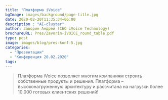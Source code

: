 ```yaml
---
title: "Платформа iVoice"
bgImage: images/background/page-title.jpg
date: 2020-02-20T11:35:34+06:00
description : "AI-cluster"
author: Заворин Андрей (CEO iVoice Technology)
brochureURL: Pres/Zavorin-iVOICE_round_table.pdf
type: post
image: images/blog/pres-konf-5.jpg
categories: 
  - "Презентации"
  - "Конференция 20.02.2020"
tags:
---
```


> Платформа iVoice позволяет многим компаниям строить собственные продукты и решения. Платформа – высоконагруженную архитектуру и  рассчитана на нагрузки более 10.000 готовых клиентских решений!

